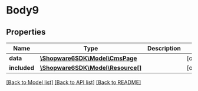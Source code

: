 # Body9

## Properties
Name | Type | Description | Notes
------------ | ------------- | ------------- | -------------
**data** | [**\Shopware6SDK\Model\CmsPage**](CmsPage.md) |  | [optional] 
**included** | [**\Shopware6SDK\Model\Resource[]**](Resource.md) |  | [optional] 

[[Back to Model list]](../../README.md#documentation-for-models) [[Back to API list]](../../README.md#documentation-for-api-endpoints) [[Back to README]](../../README.md)

